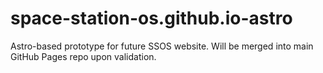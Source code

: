 # space-station-os.github.io-astro
Astro-based prototype for future SSOS website. Will be merged into main GitHub Pages repo upon validation.

